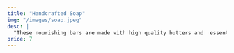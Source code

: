 ```yaml
---
title: "Handcrafted Soap"
img: "/images/soap.jpeg"
desc: |
  "These nourishing bars are made with high quality butters and  essential oils. The oils chosen for each delightful smelling bar creates the perfect moisturizing bar with a great lather."
price: 7
---
```

